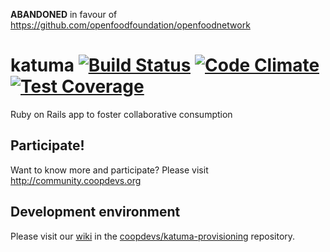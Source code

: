**ABANDONED** in favour of https://github.com/openfoodfoundation/openfoodnetwork

# katuma [![Build Status](https://travis-ci.org/coopdevs/katuma.svg?branch=develop)](https://travis-ci.org/coopdevs/katuma) [![Code Climate](https://codeclimate.com/github/coopdevs/katuma/badges/gpa.svg)](https://codeclimate.com/github/coopdevs/katuma) [![Test Coverage](https://codeclimate.com/github/coopdevs/katuma/badges/coverage.svg)](https://codeclimate.com/github/coopdevs/katuma/coverage)

Ruby on Rails app to foster collaborative consumption

## Participate!
Want to know more and participate? Please visit http://community.coopdevs.org

## Development environment
Please visit our [wiki](https://github.com/coopdevs/katuma-provisioning/wiki) in the [coopdevs/katuma-provisioning](https://github.com/coopdevs/katuma-provisioning) repository.
